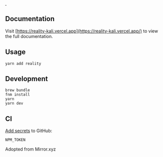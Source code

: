 <p>
  <a aria-label="NPM version" href="https://www.npmjs.com/package/@kalidao/reality">
    <img
      alt=""
      src="https://img.shields.io/npm/v/degen.svg?style=for-the-badge&labelColor=161c22"
    />
  </a>
  <a aria-label="License" href="/LICENSE">
    <img
      alt=""
      src="https://img.shields.io/npm/l/degen.svg?style=for-the-badge&labelColor=161c22"
    />
  </a>
</p>

## Documentation

Visit [https://reality-kali.vercel.app](https://reality-kali.vercel.app/) to view the full documentation.

## Usage

```
yarn add reality
```

## Development

```
brew bundle
fnm install
yarn
yarn dev
```

## CI

[Add secrets](https://github.com/kalidao/reality/settings/secrets/actions) to GitHub:

```
NPM_TOKEN
```

Adopted from Mirror.xyz
